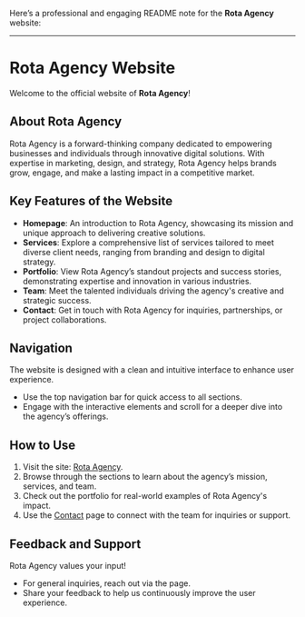 Here’s a professional and engaging README note for the **Rota Agency** website:  

---

# Rota Agency Website  

Welcome to the official website of **Rota Agency**!  

## About Rota Agency  
Rota Agency is a forward-thinking company dedicated to empowering businesses and individuals through innovative digital solutions. With expertise in marketing, design, and strategy, Rota Agency helps brands grow, engage, and make a lasting impact in a competitive market.  

## Key Features of the Website  
- **Homepage**: An introduction to Rota Agency, showcasing its mission and unique approach to delivering creative solutions.  
- **Services**: Explore a comprehensive list of services tailored to meet diverse client needs, ranging from branding and design to digital strategy.  
- **Portfolio**: View Rota Agency’s standout projects and success stories, demonstrating expertise and innovation in various industries.  
- **Team**: Meet the talented individuals driving the agency's creative and strategic success.  
- **Contact**: Get in touch with Rota Agency for inquiries, partnerships, or project collaborations.  

## Navigation  
The website is designed with a clean and intuitive interface to enhance user experience.  
- Use the top navigation bar for quick access to all sections.  
- Engage with the interactive elements and scroll for a deeper dive into the agency’s offerings.  

## How to Use  
1. Visit the site: [Rota Agency](https://rota-beta.vercel.app/).  
2. Browse through the sections to learn about the agency’s mission, services, and team.  
3. Check out the portfolio for real-world examples of Rota Agency's impact.  
4. Use the [Contact](./contact/contact.html) page to connect with the team for inquiries or support.  

## Feedback and Support  
Rota Agency values your input!  
- For general inquiries, reach out via the  page.  
- Share your feedback to help us continuously improve the user experience.  
